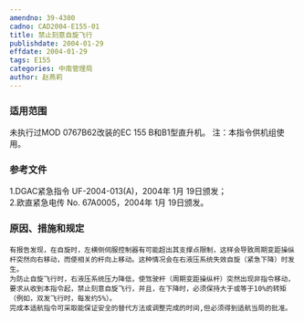 ```yaml
---
amendno: 39-4300  
cadno: CAD2004-E155-01  
title: 禁止刻意自旋飞行  
publishdate: 2004-01-29  
effdate: 2004-01-29  
tags: E155  
categories: 中南管理局  
author: 赵燕莉  
---
```

  
### 适用范围  
未执行过MOD 0767B62改装的EC 155 B和B1型直升机。
注：本指令供机组使用。  
  
<!--more-->  
### 参考文件  
1.DGAC紧急指令 UF-2004-013(A)，2004年 1月 19日颁发；  
    2.欧直紧急电传 No. 67A0005，2004年 1月 19日颁发。  
  
### 原因、措施和规定  
    有报告发现，在自旋时，左横侧伺服控制器有可能超出其支撑点限制，这样会导致周期变距操纵杆突然向右移动，而使相关的杆向上移动。这种情况会在右液压系统失效自旋（紧急下降）时发生。  
    为防止自旋飞行时，右液压系统压力降低，使驾驶杆（周期变距操纵杆）突然出现非指令移动，要求从收到本指令起，禁止刻意自旋飞行，并且，在下降时，必须保持大于或等于10%的转矩（例如，双发飞行时，每发约5%）。  
    完成本适航指令可采取能保证安全的替代方法或调整完成的时间,但必须得到适航当局的批准。  
  

